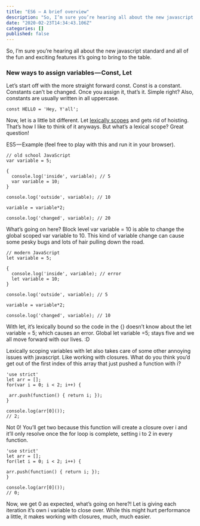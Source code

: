 ```yaml
---
title: "ES6 — A brief overview"
description: "So, I’m sure you’re hearing all about the new javascript standard and all of the fun and exciting features it’s going to bring to the…"
date: "2020-02-23T14:34:43.106Z"
categories: []
published: false
---
```


So, I’m sure you’re hearing all about the new javascript standard and all of the fun and exciting features it’s going to bring to the table.

  

### New ways to assign variables — Const, Let

Let’s start off with the more straight forward const. Const is a constant. Constants can’t be changed. Once you assign it, that’s it. Simple right? Also, constants are usually written in all uppercase.

```
const HELLO = 'Hey, Y'all'; 
```

Now, let is a little bit different. Let [lexically scopes](http://whatis.techtarget.com/definition/lexical-scoping-static-scoping) and gets rid of hoisting. That’s how I like to think of it anyways. But what’s a lexical scope? Great question!

ES5 — Example (feel free to play with this and run it in your browser).

```
// old school JavaScript
var variable = 5;

{
  console.log('inside', variable); // 5
  var variable = 10;
}

console.log('outside', variable); // 10

variable = variable*2;

console.log('changed', variable); // 20
```

What’s going on here? Block level var variable = 10 is able to change the global scoped var variable to 10. This kind of variable change can cause some pesky bugs and lots of hair pulling down the road.

```
// modern JavaScript
let variable = 5;

{
  console.log('inside', variable); // error
  let variable = 10;
}

console.log('outside', variable); // 5

variable = variable*2;

console.log('changed', variable); // 10
```

With let, it’s lexically bound so the code in the {} doesn’t know about the let variable = 5; which causes an error. Global let variable =5; stays five and we all move forward with our lives. :D

Lexically scoping variables with let also takes care of some other annoying issues with javascript. Like working with closures. What do you think you’d get out of the first index of this array that just pushed a function with i?

```
'use strict'
let arr = [];
for(var i = 0; i < 2; i++) {

 arr.push(function() { return i; });
}

console.log(arr[0]());
// 2;
```

Not 0! You’ll get two because this function will create a closure over i and it’ll only resolve once the for loop is complete, setting i to 2 in every function.

```
'use strict'
let arr = [];
for(let i = 0; i < 2; i++) {

arr.push(function() { return i; });
}

console.log(arr[0]());
// 0;
```

Now, we get 0 as expected, what’s going on here?! Let is giving each iteration it’s own i variable to close over. While this might hurt performance a little, it makes working with closures, much, much easier.
